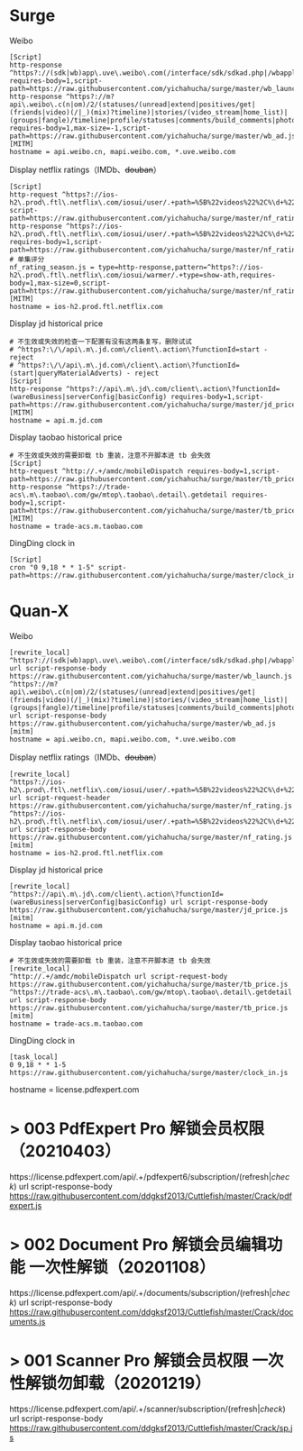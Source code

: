 # Surge
Weibo
```properties
[Script]
http-response ^https?://(sdk|wb)app\.uve\.weibo\.com(/interface/sdk/sdkad.php|/wbapplua/wbpullad.lua) requires-body=1,script-path=https://raw.githubusercontent.com/yichahucha/surge/master/wb_launch.js
http-response ^https?://m?api\.weibo\.c(n|om)/2/(statuses/(unread|extend|positives/get|(friends|video)(/|_)(mix)?timeline)|stories/(video_stream|home_list)|(groups|fangle)/timeline|profile/statuses|comments/build_comments|photo/recommend_list|service/picfeed|searchall|cardlist|page|!/(photos/pic_recommend_status|live/media_homelist)|video/tiny_stream_video_list|photo/info|remind/unread_count) requires-body=1,max-size=-1,script-path=https://raw.githubusercontent.com/yichahucha/surge/master/wb_ad.js
[MITM]
hostname = api.weibo.cn, mapi.weibo.com, *.uve.weibo.com
```

Display netflix ratings（IMDb、~~douban~~）
```properties
[Script]
http-request ^https?://ios-h2\.prod\.ftl\.netflix\.com/iosui/user/.+path=%5B%22videos%22%2C%\d+%22%2C%22summary%22%5D script-path=https://raw.githubusercontent.com/yichahucha/surge/master/nf_rating.js
http-response ^https?://ios-h2\.prod\.ftl\.netflix\.com/iosui/user/.+path=%5B%22videos%22%2C%\d+%22%2C%22summary%22%5D requires-body=1,script-path=https://raw.githubusercontent.com/yichahucha/surge/master/nf_rating.js
# 单集评分
nf_rating_season.js = type=http-response,pattern=^https?://ios-h2\.prod\.ftl\.netflix\.com/iosui/warmer/.+type=show-ath,requires-body=1,max-size=0,script-path=https://raw.githubusercontent.com/yichahucha/surge/master/nf_rating_season.js
[MITM]
hostname = ios-h2.prod.ftl.netflix.com
```

Display jd historical price
```properties
# 不生效或失效的检查一下配置有没有这两条复写，删除试试
# ^https?:\/\/api\.m\.jd.com\/client\.action\?functionId=start - reject
# ^https?:\/\/api\.m\.jd.com\/client\.action\?functionId=(start|queryMaterialAdverts) - reject
[Script]
http-response ^https?://api\.m\.jd\.com/client\.action\?functionId=(wareBusiness|serverConfig|basicConfig) requires-body=1,script-path=https://raw.githubusercontent.com/yichahucha/surge/master/jd_price.js
[MITM]
hostname = api.m.jd.com
```

Display taobao historical price
```properties
# 不生效或失效的需要卸载 tb 重装，注意不开脚本进 tb 会失效
[Script]
http-request ^http://.+/amdc/mobileDispatch requires-body=1,script-path=https://raw.githubusercontent.com/yichahucha/surge/master/tb_price.js
http-response ^https?://trade-acs\.m\.taobao\.com/gw/mtop\.taobao\.detail\.getdetail requires-body=1,script-path=https://raw.githubusercontent.com/yichahucha/surge/master/tb_price.js
[MITM]
hostname = trade-acs.m.taobao.com
```

DingDing clock in
```properties
[Script]
cron "0 9,18 * * 1-5" script-path=https://raw.githubusercontent.com/yichahucha/surge/master/clock_in.js
```

# Quan-X

Weibo
```properties
[rewrite_local]
^https?://(sdk|wb)app\.uve\.weibo\.com(/interface/sdk/sdkad.php|/wbapplua/wbpullad.lua) url script-response-body https://raw.githubusercontent.com/yichahucha/surge/master/wb_launch.js
^https?://m?api\.weibo\.c(n|om)/2/(statuses/(unread|extend|positives/get|(friends|video)(/|_)(mix)?timeline)|stories/(video_stream|home_list)|(groups|fangle)/timeline|profile/statuses|comments/build_comments|photo/recommend_list|service/picfeed|searchall|cardlist|page|!/(photos/pic_recommend_status|live/media_homelist)|video/tiny_stream_video_list|photo/info|remind/unread_count) url script-response-body https://raw.githubusercontent.com/yichahucha/surge/master/wb_ad.js
[mitm]
hostname = api.weibo.cn, mapi.weibo.com, *.uve.weibo.com
```

Display netflix ratings（IMDb、~~douban~~）
```properties
[rewrite_local]
^https?://ios-h2\.prod\.ftl\.netflix\.com/iosui/user/.+path=%5B%22videos%22%2C%\d+%22%2C%22summary%22%5D url script-request-header https://raw.githubusercontent.com/yichahucha/surge/master/nf_rating.js
^https?://ios-h2\.prod\.ftl\.netflix\.com/iosui/user/.+path=%5B%22videos%22%2C%\d+%22%2C%22summary%22%5D url script-response-body https://raw.githubusercontent.com/yichahucha/surge/master/nf_rating.js
[mitm]
hostname = ios-h2.prod.ftl.netflix.com
```

Display jd historical price
```properties
[rewrite_local]
^https?://api\.m\.jd\.com/client\.action\?functionId=(wareBusiness|serverConfig|basicConfig) url script-response-body https://raw.githubusercontent.com/yichahucha/surge/master/jd_price.js
[mitm]
hostname = api.m.jd.com
```

Display taobao historical price
```properties
# 不生效或失效的需要卸载 tb 重装，注意不开脚本进 tb 会失效
[rewrite_local]
^http://.+/amdc/mobileDispatch url script-request-body https://raw.githubusercontent.com/yichahucha/surge/master/tb_price.js
^https?://trade-acs\.m\.taobao\.com/gw/mtop\.taobao\.detail\.getdetail url script-response-body https://raw.githubusercontent.com/yichahucha/surge/master/tb_price.js
[mitm]
hostname = trade-acs.m.taobao.com
```

DingDing clock in
```properties
[task_local]
0 9,18 * * 1-5 https://raw.githubusercontent.com/yichahucha/surge/master/clock_in.js
```

hostname = license.pdfexpert.com

# > 003 PdfExpert Pro 解锁会员权限（20210403）
https:\/\/license\.pdfexpert\.com\/api\/.+\/pdfexpert6\/subscription\/(refresh$|check$) url script-response-body https://raw.githubusercontent.com/ddgksf2013/Cuttlefish/master/Crack/pdfexpert.js

# > 002 Document Pro 解锁会员编辑功能 一次性解锁（20201108）
https:\/\/license\.pdfexpert\.com\/api\/.+\/documents\/subscription\/(refresh$|check$) url script-response-body https://raw.githubusercontent.com/ddgksf2013/Cuttlefish/master/Crack/documents.js

# > 001 Scanner Pro 解锁会员权限 一次性解锁勿卸载（20201219）
https:\/\/license\.pdfexpert\.com\/api\/.+\/scanner\/subscription\/(refresh$|check$) url script-response-body https://raw.githubusercontent.com/ddgksf2013/Cuttlefish/master/Crack/sp.js
